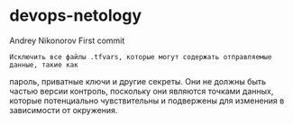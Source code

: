 # devops-netology
 Andrey Nikonorov
   First commit

    Исключить все файлы .tfvars, которые могут содержать отправляемые данные, такие как
пароль, приватные ключи и другие секреты. Они не должны быть частью версии
контроль, поскольку они являются точками данных, которые потенциально чувствительны и 
подвержены для изменения в зависимости от окружения.
